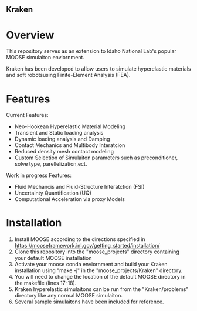 ## Kraken

# Overview 
This repository serves as an extension to Idaho National Lab's popular MOOSE simulaiton enviornment. 

Kraken has been developed to allow users to simulate hyperelastic materials and soft robotsusing Finite-Element Analysis (FEA).

# Features

Current Features:
* Neo-Hookean Hyperelastic Material Modeling 
* Transient and Static loading analysis
* Dynamic loading analysis and Damping
* Contact Mechanics and Multibody Interatcion
* Reduced density mesh contact modeling
* Custom Selection of Simulaiton parameters such as preconditioner, solve type, parellelization,ect. 

Work in progress Features:
* Fluid Mechancis and Fluid-Structure Interatction (FSI)
* Uncertainty Quantification (UQ)
* Computational Acceleration via proxy Models

# Installation

1. Install MOOSE according to the directions specified in https://mooseframework.inl.gov/getting_started/installation/
2. Clone this repository into the "moose_projects" directory containing your default MOOSE installation
3. Activate your moose conda enviornment and build your Kraken installation using "make -j" in the "moose_projects/Kraken" directory.
4. You will need to change the location of the default MOOSE directory in the makefile (lines 17-18). 
5. Kraken hyperelastic simulaitons can be run from the "Kraken/problems" directory like any normal MOOSE simulaiton. 
6. Several sample simulaitons have been included for reference.  
